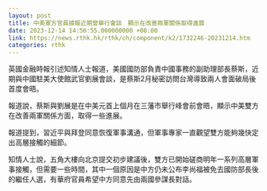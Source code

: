 ```yaml
---
layout: post
title: 中美軍方官員據報近期曾舉行會談　顯示在改善兩軍關係取得進展
date: 2023-12-14 14:56:55.000000000 +08:00
link: https://news.rthk.hk/rthk/ch/component/k2/1732246-20231214.htm
categories: rthk
---
```


英國金融時報引述知情人士報道，美國國防部負責中國事務的副助理部長蔡斯，近期與中國駐美大使館武官劉展會談，是蔡斯2月秘密訪問台灣導致兩人會面破局後首度會晤。

報道說，蔡斯與劉展是在中美元首上個月在三藩市舉行峰會前會晤，顯示中美雙方在改善兩軍關係方面，取得一些進展。

報道提到，習近平與拜登同意恢復軍事溝通，但軍事專家一直觀望雙方能夠幾快定出高層接觸的細節。

知情人士說，五角大樓向北京提交初步建議後，雙方已開始磋商明年一系列高層軍事接觸，但需要一些時間，其中一個原因是中方仍未公布李尚福被免去國防部長後的繼任人選，有華府官員希望中方同意先由兩國參謀長對話。
